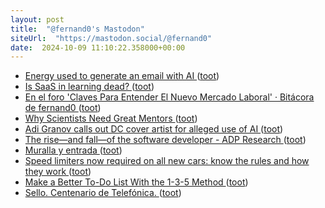```yaml
---
layout: post
title:  "@fernand0's Mastodon"
siteUrl:  "https://mastodon.social/@fernand0"
date:  2024-10-09 11:10:22.358000+00:00
---
```

*  [Energy used to generate an email with AI ](https://flowingdata.com/2024/09/25/energy-used-to-generate-an-email-with-ai) ([toot](https://mastodon.social/@fernand0/113277155564201591))
*  [Is SaaS in learning dead? ](http://donaldclarkplanb.blogspot.com/2024/09/is-saas-in-learning-dead.htm) ([toot](https://mastodon.social/@fernand0/113277011449811507))
*  [En el foro 'Claves Para Entender El Nuevo Mercado Laboral' · Bitácora de fernand0 ](http://blog.elmundoesimperfecto.com/2024/10/07/foro-mercado-laboral) ([toot](https://mastodon.social/@fernand0/113276968362758428))
*  [Why Scientists Need Great Mentors ](https://hellobio.com/blog/why-scientists-need-great-mentors.htm) ([toot](https://mastodon.social/@fernand0/113276781411874118))
*  [Adi Granov calls out DC cover artist for alleged use of AI ](https://www.comicsbeat.com/adi-granov-calls-out-dc-cover-artist-for-alleged-use-of-ai) ([toot](https://mastodon.social/@fernand0/113276515886665612))
*  [The rise—and fall—of the software developer - ADP Research ](https://www.adpri.org/the-rise-and-fall-of-the-software-developer) ([toot](https://mastodon.social/@fernand0/113276248529535620))
*  [Muralla y entrada ](https://www.flickr.com/photos/fernand0/54029232011) ([toot](https://mastodon.social/@fernand0/113275580719035445))
*  [Speed limiters now required on all new cars: know the rules and how they work ](https://www.autoexpress.co.uk/news/103530/speed-limiters-now-required-all-new-cars-know-rules-and-how-they-wor) ([toot](https://mastodon.social/@fernand0/113275571690395903))
*  [Make a Better To-Do List With the 1-3-5 Method ](https://lifehacker.com/work/make-a-better-to-do-list-1-3-5-rul) ([toot](https://mastodon.social/@fernand0/113274871296487246))
*  [Sello. Centenario de Telefónica. ](https://avecesunafoto.wordpress.com/2024/10/08/sello-centenario-de-telefonica) ([toot](https://mastodon.social/@fernand0/113272988300619649))
